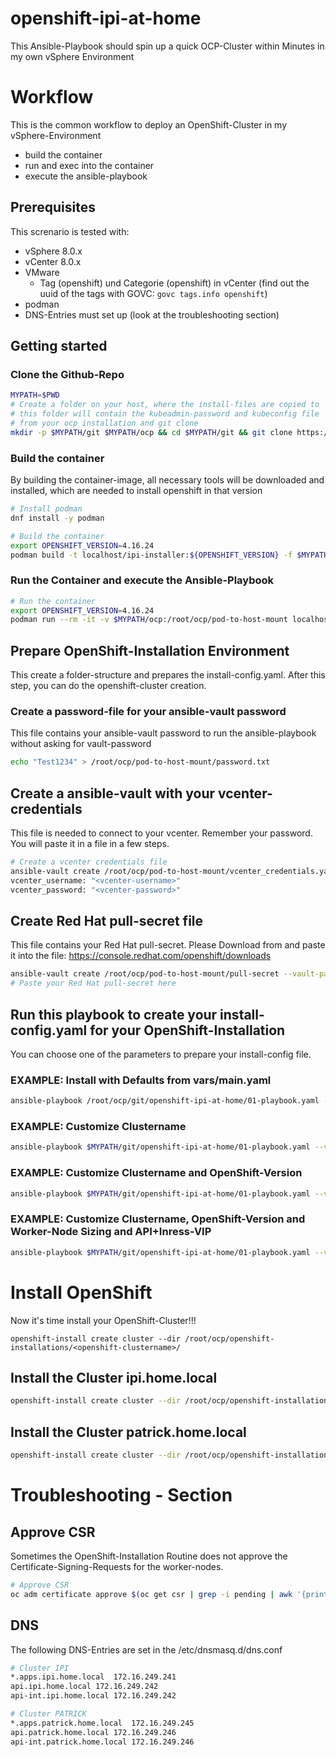 # openshift-ipi-at-home
This Ansible-Playbook should spin up a quick OCP-Cluster within Minutes in my own vSphere Environment

# Workflow
This is the common workflow to deploy an OpenShift-Cluster in my vSphere-Environment

- build the container
- run and exec into the container
- execute the ansible-playbook

## Prerequisites
This screnario is tested with:
- vSphere 8.0.x
- vCenter 8.0.x
- VMware
  - Tag (openshift) und Categorie (openshift) in vCenter (find out the uuid of the tags with GOVC: `govc tags.info openshift`)
- podman
- DNS-Entries must set up (look at the troubleshooting section)

## Getting started

### Clone the Github-Repo

```bash
MYPATH=$PWD
# Create a folder on your host, where the install-files are copied to
# this folder will contain the kubeadmin-password and kubeconfig file
# from your ocp installation and git clone
mkdir -p $MYPATH/git $MYPATH/ocp && cd $MYPATH/git && git clone https://github.com/Patthecat249/openshift-ipi-at-home.git
```

### Build the container
By building the container-image, all necessary tools will be downloaded and installed,
which are needed to install openshift in that version

```bash
# Install podman
dnf install -y podman

# Build the container
export OPENSHIFT_VERSION=4.16.24
podman build -t localhost/ipi-installer:${OPENSHIFT_VERSION} -f $MYPATH/git/openshift-ipi-at-home/containerfile/containerfile --build-arg OPENSHIFT_VERSION=${OPENSHIFT_VERSION}
```

### Run the Container and execute the Ansible-Playbook

```bash
# Run the container
export OPENSHIFT_VERSION=4.16.24
podman run --rm -it -v $MYPATH/ocp:/root/ocp/pod-to-host-mount localhost/ipi-installer:${OPENSHIFT_VERSION} bash
```


## Prepare OpenShift-Installation Environment
This create a folder-structure and prepares the install-config.yaml. After this step, you can do the openshift-cluster creation.

### Create a password-file for your ansible-vault password
This file contains your ansible-vault password to run the ansible-playbook without asking for vault-password
```bash
echo "Test1234" > /root/ocp/pod-to-host-mount/password.txt
```

## Create a ansible-vault with your vcenter-credentials
This file is needed to connect to your vcenter. Remember your password. You will paste it in a file in a few steps.
```bash
# Create a vcenter credentials file
ansible-vault create /root/ocp/pod-to-host-mount/vcenter_credentials.yaml --vault-password-file /root/ocp/pod-to-host-mount/password.txt
vcenter_username: "<vcenter-username>"
vcenter_password: "<vcenter-password>"
```

## Create Red Hat pull-secret file
This file contains your Red Hat pull-secret. Please Download from and paste it into the file:
<https://console.redhat.com/openshift/downloads>
```bash
ansible-vault create /root/ocp/pod-to-host-mount/pull-secret --vault-password-file /root/ocp/pod-to-host-mount/password.txt
# Paste your Red Hat pull-secret here
```


## Run this playbook to create your install-config.yaml for your OpenShift-Installation
You can choose one of the parameters to prepare your install-config file.

### EXAMPLE: Install with Defaults from vars/main.yaml
```bash
ansible-playbook /root/ocp/git/openshift-ipi-at-home/01-playbook.yaml --vault-password-file /root/ocp/pod-to-host-mount/password.txt
```
### EXAMPLE: Customize Clustername
```bash
ansible-playbook $MYPATH/git/openshift-ipi-at-home/01-playbook.yaml --vault-password-file $MYPATH/password.txt -e "openshift_clustername=ipi"
```

### EXAMPLE: Customize Clustername and OpenShift-Version
```bash
ansible-playbook $MYPATH/git/openshift-ipi-at-home/01-playbook.yaml --vault-password-file $MYPATH/password.txt -e "openshift_clustername=patrick" -e "openshift_version=4.16.20"
```

### EXAMPLE: Customize Clustername, OpenShift-Version and Worker-Node Sizing and API+Inress-VIP
```bash
ansible-playbook $MYPATH/git/openshift-ipi-at-home/01-playbook.yaml --vault-password-file $MYPATH/password.txt -e "openshift_clustername=patrick" -e "openshift_version=4.16.20" -e "worker_node_count=4" -e "worker_cpu=8" -e "worker_memory=16384" -e "worker_disksize=200" -e "openshift_api_vip=172.16.249.245" -e "openshift_ingress_vip=172.16.249.246"
```

# Install OpenShift
Now it's time install your OpenShift-Cluster!!!

`openshift-install create cluster --dir /root/ocp/openshift-installations/<openshift-clustername>/`

## Install the Cluster ipi.home.local
```bash
openshift-install create cluster --dir /root/ocp/openshift-installations/ipi/
```
## Install the Cluster patrick.home.local
```bash
openshift-install create cluster --dir /root/ocp/openshift-installations/patrick/
```

# Troubleshooting - Section
## Approve CSR
Sometimes the OpenShift-Installation Routine does not approve the Certificate-Signing-Requests for the worker-nodes.
```bash
# Approve CSR
oc adm certificate approve $(oc get csr | grep -i pending | awk '{print $1}')
```

## DNS
The following DNS-Entries are set in the /etc/dnsmasq.d/dns.conf

```bash
# Cluster IPI
*.apps.ipi.home.local  172.16.249.241
api.ipi.home.local 172.16.249.242
api-int.ipi.home.local 172.16.249.242

# Cluster PATRICK
*.apps.patrick.home.local  172.16.249.245
api.patrick.home.local 172.16.249.246
api-int.patrick.home.local 172.16.249.246
```
